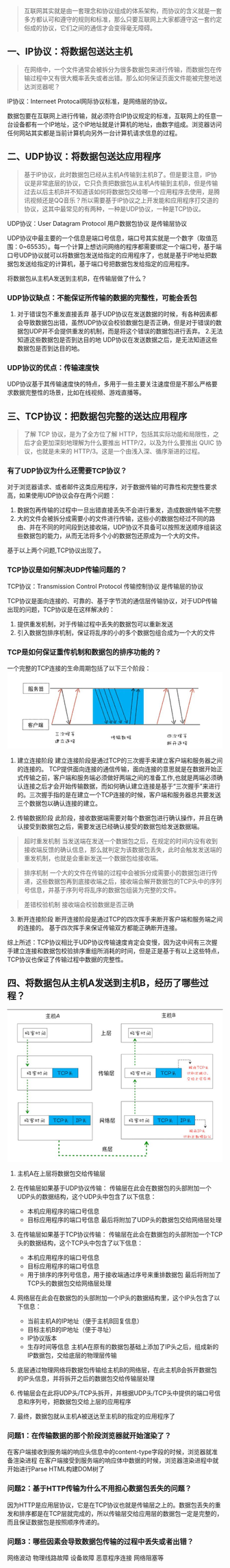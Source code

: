> 互联网其实就是由一套理念和协议组成的体系架构，而协议的含义就是一套多方都认可和遵守的规则和标准，那么只要互联网上大家都遵守这一套约定俗成的协议，它们之间的通信才会变得毫无障碍。
## 一、IP协议：将数据包送达主机
> 在网络中，一个文件通常会被拆分为很多数据包来进行传输，而数据包在传输过程中又有很大概率丢失或者出错。那么如何保证页面文件能被完整地送达浏览器呢？

IP协议：Interneet Protocal网际协议标准，是网络层的协议。

数据包要在互联网上进行传输，就必须符合IP协议规定的标准，互联网上的任意一台设备都有一个IP地址，这个IP地址就是计算机的地址，由数字组成。浏览器访问任何网站其实都是当前计算机向另外一台计算机请求信息的过程。

<!-- 将数据包从主机A发送到主机B，在网络层做了什么？
1. 主机A的应用层将数据包交给网络层
2. 网络层在此会在数据包的头部附加一个IP头的数据结构里，这个IP头包含了以下信息：
    + 当前主机A的IP地址（便于主机B回复信息）
	+ 目标主机B的IP地址（便于寻址）
	+ IP协议版本
	+ 生存时间等信息
	主机A在原有的数据包基础上添加了IP头之后，组成新的IP数据包，交给底层的物理层传输
3. 底层通过物理网络将数据包传输给主机B
4. 数据包被传输到主机B的网络层，在此主机B会拆开数据包的IP头信息，并将拆开之后的数据包交给应用层
5. 至此，数据包就从主机A被送达至主机B了 -->


## 二、UDP协议：将数据包送达应用程序
> 基于IP协议，此时数据包已经从主机A传输到主机B了。但是要注意，IP协议是非常底层的协议，它只负责把数据包从主机A传输到主机B，但是传输过去以后主机B并不知道该如何将数据包交给哪一个应用程序去使用，是腾讯视频还是QQ音乐？所以需要基于IP协议之上开发能和应用程序打交道的协议，这其中最常见的有两种，一种是UDP协议，一种是TCP协议。

UDP协议：User Datagram Protocol 用户数据包协议 是传输层协议

UDP协议中最主要的一个信息是端口号信息，端口号其实就是一个数字（取值范围：0~65535）。每一个计算上想访问网络的程序都需要绑定一个端口号，基于端口号UDP协议就可以将数据包发送给指定的应用程序了，也就是基于IP地址把数据包发送给指定的计算机，基于端口号把数据包发给指定的应用程序。

将数据包从主机A发送到主机B，在传输层做了什么？
<!-- 1. 主机A在上层将数据包交给传输层
2. 传输层在此会在数据包的头部附加一个UDP头的数据结构，这个UDP头中包含了对应应用程序的端口号信息，最后将附加了UDP头的数据包交给网络层处理
3. 网络层在此会在数据包的头部附加一个IP头的数据结构里，这个IP头包含了以下信息：
    + 当前主机A的IP地址（便于主机B回复信息）
	+ 目标主机B的IP地址（便于寻址）
	+ IP协议版本
	+ 生存时间等信息
	主机A在原有的数据包基础上添加了IP头之后，组成新的IP数据包，交给底层的物理层传输
4. 底层通过物理网络将数据包传输给主机B的网络层，在此主机B会拆开数据包的IP头信息，并将拆开之后的数据包交给传输层处理
5. 传输层会在此将UDP头拆开，并根据UDP中提供的端口号信息，把数据部分交给上层的应用程序
6. 最终，数据包就从主机A被送达至主机B的指定的应用程序了 -->

### UDP协议缺点：不能保证所传输的数据的完整性，可能会丢包
1. 对于错误包不重发直接丢弃
基于UDP协议在发送数据的时候，有各种因素都会导致数据包出错，虽然UDP协议会校验数据包是否正确，但是对于错误的数据包UDP并不会提供重发的机制，而是将这个错误的数据包进行丢弃。
2.无法知道这些数据包是否到达目的地
UDP协议在发送数据之后，是无法知道这些数据包是否到达目的地。

### UDP协议的优点：传输速度快
UDP协议基于其传输速度快的特点，多用于一些主要关注速度但是不那么严格要求数据完整性的场景，比如在线视频、游戏直播等。



## 三、TCP协议：把数据包完整的送达应用程序
> 了解 TCP 协议，是为了全方位了解 HTTP，包括其实际功能和局限性，之后才会更加深刻地理解为什么要推出 HTTP/2，以及为什么要推出 QUIC 协议，也就是未来的 HTTP/3。这是一个由浅入深、循序渐进的过程。
### 有了UDP协议为什么还需要TCP协议？
对于浏览器请求、或者邮件这类应用程序，对于数据传输的可靠性和完整性要求高，如果使用UDP协议会存在两个问题：
1. 数据包再传输的过程中一旦出错直接丢失不会进行重发，造成数据传输不完整
2. 大的文件会被拆分成需要小的文件进行传输，这些小的数据包经过不同的路由、并在不同的时间段到达接收端，UDP协议不具备可以按照发送顺序组装这些数据包的能力，从而无法将多个小的数据包还原成为一个大的文件。

基于以上两个问题,TCP协议出现了。

### TCP协议是如何解决UDP传输问题的？
TCP协议：Transmission Control Protocol 传输控制协议 是传输层的协议

TCP协议是面向连接的、可靠的、基于字节流的通信层传输协议，对于UDP传输出现的问题，TCP协议是在这样解决的：
1. 提供重发机制，对于传输过程中丢失的数据包可以重新发送
2. 引入数据包排序机制，保证将乱序的小的多个数据包组合成为一个大的文件


### TCP是如何保证重传机制和数据包的排序功能的？
一个完整的TCP连接的生命周期包括了以下三个阶段：
![TCP传输数据](互联网世界中的协议_files/2.jpg)
1. 建立连接阶段
建立连接阶段是通过TCP的三次握手来建立客户端和服务器之间的连接的。
TCP提供面向连接的通信传输，面向连接的意思就是在数据开始正式传输之前，客户端和服务端必须做好两端之间的准备工作,也就是两端必须确认连接之后才会开始传输数据，而如何确认建立连接是基于“三次握手”来进行的。三次握手指的是在建立一个TCP连接的时候，客户端和服务器总共要发送三个数据包以确认连接的建立。

2. 传输数据阶段
此阶段，接收数据端需要对每个数据包进行确认操作，并且在确认接受到数据包之后，需要发送已经确认接受的数据包给发送数据端。

> 超时重发机制
当发送端在发送一个数据包之后，在规定的时间内没有收到接收端反馈的确认信息，那么就判定为该数据包丢失，此时会触发发送端的重发机制，也就是会重新发送一个数据包给接收端。

> 排序机制
一个大的文件在传输的过程中会被拆分成需要小的数据包进行传递，这些数据包再到底接收端之后，接收端会解开数据包的TCP头中的序列号信息，并基于序列号将乱序的数据包组装为完整的文件。

> 差错校验机制
接收端会校验数据是否正确

3. 断开连接阶段
断开连接阶段是通过TCP的四次挥手来断开客户端和服务端之间的连接的。
基于四次挥手来保证传输双方都能正确断开连接。

综上所述：TCP协议相比于UDP协议传输速度肯定会变慢，因为这中间有三次握手建立连接和数据包校验排序重组所消耗的时间，但是正是基于有以上这些特点，TCP协议也保证了传输过程中数据的完整性。

## 四、将数据包从主机A发送到主机B，经历了哪些过程？
![数据包的旅程](互联网世界中的协议_files/1.jpg)
1. 主机A在上层将数据包交给传输层

2. 在传输层如果基于UDP协议传输：
传输层在此会在数据包的头部附加一个UDP头的数据结构，这个UDP头中包含了以下信息：
	+ 本机应用程序的端口号信息
	+ 目标应用程序的端口号信息
最后将附加了UDP头的数据包交给网络层处理

3. 在传输层如果基于TCP协议传输：
传输层在此会在数据包的头部附加一个TCP头的数据结构，这个TCP头中包含了以下信息：
	+ 本机应用程序的端口号信息
	+ 目标应用程序的端口号信息
	+ 用于排序的序列号信息，用于接收端通过序号来重排数据包
最后将附加了TCP头的数据包交给网络层处理

4. 网络层在此会在数据包的头部附加一个IP头的数据结构里，这个IP头包含了以下信息：
    + 当前主机A的IP地址（便于主机B回复信息）
	+ 目标主机B的IP地址（便于寻址）
	+ IP协议版本
	+ 生存时间等信息
	主机A在原有的数据包基础上添加了IP头之后，组成新的IP数据包，交给底层的物理层传输
	
5. 底层通过物理网络将数据包传输给主机B的网络层，在此主机B会拆开数据包的IP头信息，并将拆开之后的数据包交给传输层处理

6. 传输层会在此将UDP头/TCP头拆开，并根据UDP头/TCP头中提供的端口号信息和序列号，把数据包交给上层的应用程序

7. 最终，数据包就从主机A被送达至主机B的指定的应用程序了


### 问题1：在传输数据的那个阶段浏览器就开始渲染了？
在客户端接收到服务端的响应头信息中的content-type字段的时候，浏览器就准备渲染进程
在客户端接受到服务端的响应体中数据的时候，浏览器渲染进程中就开始进行Parse HTML构建DOM树了

### 问题2：基于HTTP传输为什么不用担心数据包丢失的问题？
因为HTTP是应用层协议，它是在TCP协议也就是传输层之上的。数据包丢失的重发和排序都是在TCP层就完成的，所以传输层交给应用层的数据包一定是完整的，而且保证数据包是按照顺序传递的。

### 问题3：哪些因素会导致数据包传输的过程中丢失或者出错？
网络波动
物理线路故障
设备故障
恶意程序连接
网络阻塞等